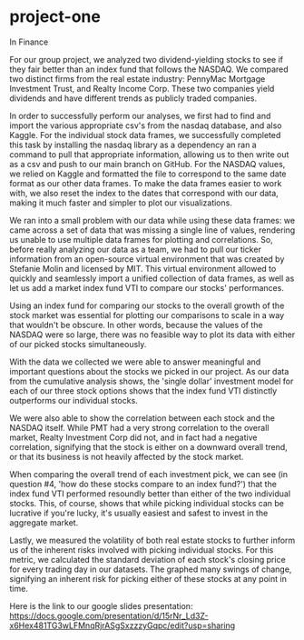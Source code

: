 # project-one
In Finance

For our group project, we analyzed two dividend-yielding stocks to see if they fair better than an index fund that follows the NASDAQ. We compared two distinct firms from the real estate industry: PennyMac Mortgage Investment Trust, and Realty Income Corp. These two companies yield dividends and have different trends as publicly traded companies.

In order to successfully perform our analyses, we first had to find and import the various appropriate csv's from the nasdaq database, and also Kaggle. For the individual stock data frames, we successfully completed this task by installing the nasdaq library as a dependency an ran a command to pull that appropriate information, allowing us to then write out as a csv and push to our main branch on GitHub. For the NASDAQ values, we relied on Kaggle and formatted the file to correspond to the same date format as our other data frames. To make the data frames easier to work with, we also reset the index to the dates that correspond with our data, making it much faster and simpler to plot our visualizations.

We ran into a small problem with our data while using these data frames: we came across a set of data that was missing a single line of values, rendering us unable to use multiple data frames for plotting and correlations. So, before really analyzing our data as a team, we had to pull our ticker information from an open-source virtual environment that was created by Stefanie Molin and licensed by MIT. This virtual environment allowed to quickly and seamlessly import a unified collection of data frames, as well as let us add a market index fund VTI to compare our stocks' performances.

Using an index fund for comparing our stocks to the overall growth of the stock market was essential for plotting our comparisons to scale in a way that wouldn't be obscure. In other words, because the values of the NASDAQ were so large, there was no feasible way to plot its data with either of our picked stocks simultaneously.

With the data we collected we were able to answer meaningful and important questions about the stocks we picked in our project. As our data from the cumulative analysis shows, the 'single dollar' investment model for each of our three stock options shows that the index fund VTI distinctly outperforms our individual stocks.

We were also able to show the correlation between each stock and the NASDAQ itself. While PMT had a very strong correlation to the overall market, Realty Investment Corp did not, and in fact had a negative correlation, signifying that the stock is either on a downward overall trend, or that its business is not heavily affected by the stock market.

When comparing the overall trend of each investment pick, we can see (in question #4, 'how do these stocks compare to an index fund?') that the index fund VTI performed resoundly better than either of the two individual stocks. This, of course, shows that while picking individual stocks can be lucrative if you're lucky, it's usually easiest and safest to invest in the aggregate market. 

Lastly, we measured the volatility of both real estate stocks to further inform us of the inherent risks involved with picking individual stocks. For this metric, we calculated the standard deviation of each stock's closing price for every trading day in our datasets. The graphed many swings of change, signifying an inherent risk for picking either of these stocks at any point in time. 

Here is the link to our google slides presentation: https://docs.google.com/presentation/d/15rNr_Ld3Z-x6Hex481TG3wLFMnqRjrASgSxzzzyGqpc/edit?usp=sharing
